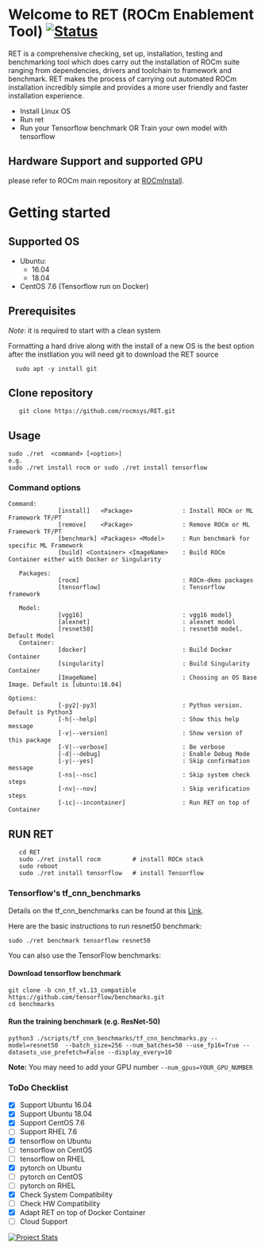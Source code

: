 # Welcome to RET (ROCm Enablement Tool) [![Status](https://travis-ci.org/rocmsys/RET.svg?branch=master)](https://travis-ci.org/rocmsys/RET)

RET is a comprehensive checking, set up, installation, testing and benchmarking tool which does carry out the installation of ROCm suite ranging from dependencies, drivers and toolchain to framework and benchmark. 
RET makes the process of carrying out automated ROCm installation incredibly simple and provides a more user friendly and faster installation experience. 

* Install Linux OS
* Run ret
* Run your Tensorflow benchmark OR Train your own model with tensorflow

## Hardware Support and supported GPU
please refer to ROCm main repository
at [ROCmInstall](https://rocm.github.io/ROCmInstall.html).

# Getting started
## Supported OS
  - Ubuntu: 
      - 16.04
      - 18.04
  - CentOS 7.6   (Tensorflow run on Docker)
  
## Prerequisites
*Note*: it is required to start with a clean system

Formatting a hard drive along with the install of a new OS is the best option
after the instllation you will need git to download the RET source
```
  sudo apt -y install git
```

## Clone repository
```
   git clone https://github.com/rocmsys/RET.git
```
## Usage
```
sudo ./ret  <command> [<option>]
e.g.
sudo ./ret install rocm or sudo ./ret install tensorflow
```
### Command options
```
Command:
              [install]   <Package>              : Install ROCm or ML Framework TF/PT
              [remove]    <Package>              : Remove ROCm or ML Framework TF/PT
              [benchmark] <Packages> <Model>     : Run benchmark for specific ML Framework
              [build] <Container> <ImageName>    : Build ROCm Container either with Docker or Singularity

   Packages:
              [rocm]                             : ROCm-dkms packages
              [tensorflow]                       : Tensorflow framework

   Model:
              [vgg16]                            : vgg16 model}
              [alexnet]                          : alexnet model
              [resnet50]                         : resnet50 model. Default Model
   Container:
              [docker]                           : Build Docker Container
              [singularity]                      : Build Singularity Container
              [ImageName]                        : Choosing an OS Base Image. Default is [ubuntu:18.04]
    
Options:
              [-py2|-py3]                        : Python version. Default is Python3
              [-h|--help]                        : Show this help message
              [-v|--version]                     : Show version of this package
              [-V|--verbose]                     : Be verbose
              [-d|--debug]                       : Enable Debug Mode
              [-y|--yes]                         : Skip confirmation message
              [-ns|--nsc]                        : Skip system check steps
              [-nv|--nov]                        : Skip verification steps
              [-ic|--incontainer]                : Run RET on top of Container

```
## RUN RET
```
   cd RET
   sudo ./ret install rocm         # install ROCm stack
   sudo reboot
   sudo ./ret install tensorflow   # install Tensorflow
```

### Tensorflow's tf_cnn_benchmarks
Details on the tf_cnn_benchmarks can be found at this [Link](https://github.com/tensorflow/benchmarks/blob/master/scripts/tf_cnn_benchmarks/README.md).  

Here are the basic instructions to run resnet50 benchmark:
```
sudo ./ret benchmark tensorflow resnet50
```
You can also use the TensorFlow benchmarks:
#### Download tensorflow benchmark
```
git clone -b cnn_tf_v1.13_compatible https://github.com/tensorflow/benchmarks.git
cd benchmarks
```
#### Run the training benchmark (e.g. ResNet-50)
```
python3 ./scripts/tf_cnn_benchmarks/tf_cnn_benchmarks.py --model=resnet50  --batch_size=256 --num_batches=50 --use_fp16=True --datasets_use_prefetch=False --display_every=10
```

**Note:** You may need to add your GPU number ```--num_gpus=YOUR_GPU_NUMBER```

### ToDo Checklist
- [x] Support Ubuntu 16.04
- [x] Support Ubuntu 18.04
- [x] Support CentOS 7.6
- [ ] Support RHEL 7.6
- [x] tensorflow on Ubuntu
- [ ] tensorflow on CentOS
- [ ] tensorflow on RHEL
- [x] pytorch on Ubuntu
- [ ] pytorch on CentOS
- [ ] pytorch on RHEL
- [x] Check System Compatibility
- [ ] Check HW Compatibility
- [x] Adapt RET on top of Docker Container
- [ ] Cloud Support

[![Project Stats](https://www.openhub.net/p/RET-ROCm/widgets/project_thin_badge?format=gif)](https://www.openhub.net/p/RET-ROCm)
